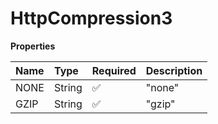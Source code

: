 # HttpCompression3

**Properties**

| Name | Type   | Required | Description |
| :--- | :----- | :------- | :---------- |
| NONE | String | ✅       | "none"      |
| GZIP | String | ✅       | "gzip"      |
